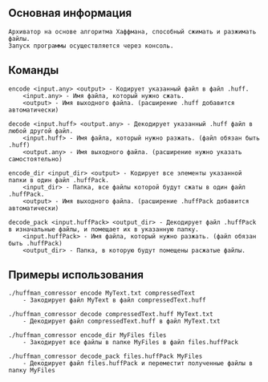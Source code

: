 ## Основная информация
    Архиватор на основе алгоритма Хаффмана, способный сжимать и разжимать файлы.
    Запуск программы осуществляется через консоль.

## Команды
    encode <input.any> <output> - Кодирует указанный файл в файл .huff.
        <input.any> - Имя файла, который нужно сжать.
        <output> - Имя выходного файла. (расширение .huff добавится автоматически)

    decode <input.huff> <output.any> - Декодирует указанный .huff файл в любой другой файл.
        <input.huff> - Имя файла, который нужно разжать. (файл обязан быть .huff)
        <output.any> - Имя выходного файла. (расширение нужно указать самостоятельно) 

    encode_dir <input_dir> <output> - Кодирует все элементы указанной папки в один файл .huffPack.
        <input_dir> - Папка, все файлы которой будут сжаты в один файл .huffPack.
        <output> - Имя выходного файла. (расширение .huffPack добавится автоматически)

    decode_pack <input.huffPack> <output_dir> - Декодирует файл .huffPack в изначальные файлы, и помещает их в указанную папку.
        <input.huffPack> - Имя файла, который нужно разжать. (файл обязан быть .huffPack)
        <output_dir> - Папка, в которую будут помещены расжатые файлы.

## Примеры использования
    ./huffman_comressor encode MyText.txt compressedText
        - Закодирует файл MyText в файл compressedText.huff

    ./huffman_comressor decode compressedText.huff MyText.txt
        - Декодирует файл compressedText.huff в файл MyText.txt

    ./huffman_comressor encode_dir MyFiles files
        - Закодирует все файлы в папке MyFiles в файл files.huffPack

    ./huffman_comressor decode_pack files.huffPack MyFiles
        - Декодирует файл files.huffPack и переместит полученные файлы в папку MyFiles